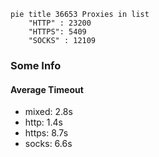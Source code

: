 
```mermaid
pie title 36653 Proxies in list
    "HTTP" : 23200
    "HTTPS": 5409
    "SOCKS" : 12109
```

### Some Info
#### Average Timeout

- mixed: 2.8s
- http: 1.4s
- https: 8.7s
- socks: 6.6s